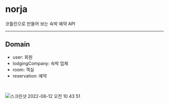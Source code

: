 # norja
코틀린으로 만들어 보는 숙박 예약 API

---
## Domain
- user: 회원
- lodgingCompany: 숙박 업체
- room: 객실
- reservation: 예약

<br>

![스크린샷 2022-08-12 오전 10 43 51](https://user-images.githubusercontent.com/69466533/184269924-2c354de7-3c74-4950-b773-4db2b6a021ad.png)
